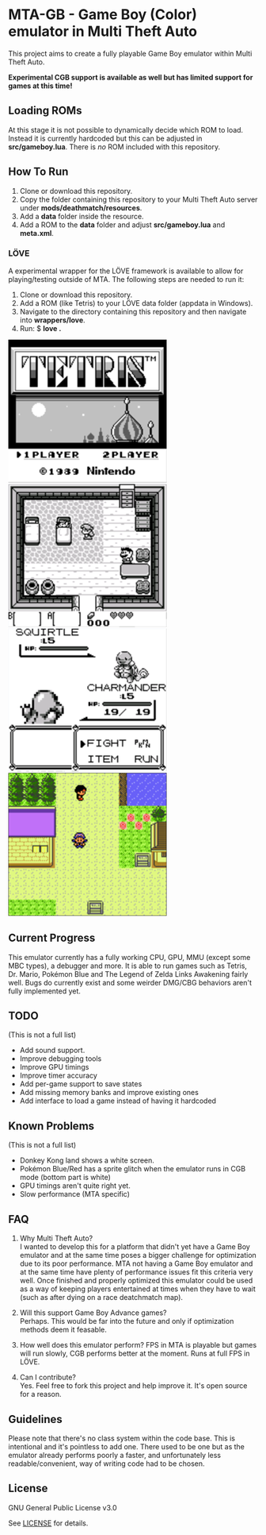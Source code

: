 # MTA-GB - Game Boy (Color) emulator in Multi Theft Auto
This project aims to create a fully playable Game Boy emulator within Multi Theft Auto.

**Experimental CGB support is available as well but has limited support for games at this time!**

## Loading ROMs
At this stage it is not possible to dynamically decide which ROM to load. Instead it is currently hardcoded but this can be adjusted in **src/gameboy.lua**. There is _no_ ROM included with this repository.

## How To Run
1. Clone or download this repository.
2. Copy the folder containing this repository to your Multi Theft Auto server under **mods/deathmatch/resources**.
3. Add a **data** folder inside the resource.
4. Add a ROM to the **data** folder and adjust **src/gameboy.lua** and **meta.xml**.

### LÖVE
A experimental wrapper for the LÖVE framework is available to allow for playing/testing outside of MTA. The following steps are needed to run it:
1. Clone or download this repository.
2. Add a ROM (like Tetris) to your LÖVE data folder (appdata in Windows).
3. Navigate to the directory containing this repository and then navigate into **wrappers/love**.
4. Run: $ **love . <pathToRom>**

![Tetris](/images/tetris.png)
![The Legend of Zelda Link's Awakening](/images/zelda.png)
![Pokémon Blue](/images/pokemon.png)
![Pokémon Crystal](/images/pokemoncrystal.png)

## Current Progress
This emulator currently has a fully working CPU, GPU, MMU (except some MBC types), a debugger and more. It is able to run games such as Tetris, Dr. Mario, Pokémon Blue and The Legend of Zelda Links Awakening fairly well. Bugs do currently exist and some weirder DMG/CBG behaviors aren't fully implemented yet.

## TODO
(This is not a full list)
- Add sound support.
- Improve debugging tools
- Improve GPU timings
- Improve timer accuracy
- Add per-game support to save states
- Add missing memory banks and improve existing ones
- Add interface to load a game instead of having it hardcoded

## Known Problems
(This is not a full list)
- Donkey Kong land shows a white screen.
- Pokémon Blue/Red has a sprite glitch when the emulator runs in CGB mode (bottom part is white)
- GPU timings aren't quite right yet.
- Slow performance (MTA specific)

## FAQ
1. Why Multi Theft Auto?    
   I wanted to develop this for a platform that didn't yet have a Game Boy emulator and at the same time poses a bigger challenge for optimization due to its poor performance. MTA not having a Game Boy emulator and at the same time have plenty of performance issues fit this criteria very well. Once finished and properly optimized this emulator could be used as a way of keeping players entertained at times when they have to wait (such as after dying on a race deatchmatch map).
   
2. Will this support Game Boy Advance games?    
   Perhaps. This would be far into the future and only if optimization methods deem it feasable.
   
3. How well does this emulator perform?
   FPS in MTA is playable but games will run slowly, CGB performs better at the moment. Runs at full FPS in LÖVE.

4. Can I contribute?    
   Yes. Feel free to fork this project and help improve it. It's open source for a reason.

## Guidelines
Please note that there's no class system within the code base. This is intentional and it's pointless to add one. There used to be one but as the emulator already performs poorly a faster, and unfortunately less readable/convenient, way of writing code had to be chosen.

## License
GNU General Public License v3.0

See [LICENSE](LICENSE) for details.
